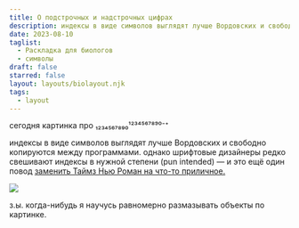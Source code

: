 ```yaml
---
title: О подстрочных и надстрочных цифрах
description: индексы в виде символов выглядят лучше Вордовских и свободно копируются между программами. однако шрифтовые дизайнеры редко свешивают индексы в нужной степени (pun intended) — и это ещё один повод заменить Таймз Нью Роман на что-то приличное.
date: 2023-08-10
taglist:
  - Раскладка для биологов
  - символы
draft: false
starred: false
layout: layouts/biolayout.njk
tags:
  - layout
---
```

сегодня картинка про ₁₂₃₄₅₆₇₈₉₀¹²³⁴⁵⁶⁷⁸⁹⁰⁻⁺

индексы в виде символов выглядят лучше Вордовских и свободно копируются между программами. однако шрифтовые дизайнеры редко свешивают индексы в нужной степени (pun intended) — и это ещё один повод [заменить Таймз Нью Роман на что-то приличное.](times-better-roman)

![](suberscripts.png)

з.ы. когда-нибудь я научусь равномерно размазывать объекты по картинке.